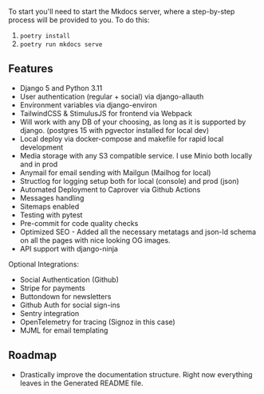 To start you'll need to start the Mkdocs server, where a step-by-step process will be provided to you. To do this:
1. `poetry install`
2. `poetry run mkdocs serve`

## Features

- Django 5 and Python 3.11
- User authentication (regular + social) via django-allauth
- Environment variables via django-environ
- TailwindCSS & StimulusJS for frontend via Webpack
- Will work with any DB of your choosing, as long as it is supported by django. (postgres 15 with pgvector installed for local dev)
- Local deploy via docker-compose and makefile for rapid local development
- Media storage with any S3 compatible service. I use Minio both locally and in prod
- Anymail for email sending with Mailgun (Mailhog for local)
- Structlog for logging setup both for local (console) and prod (json)
- Automated Deployment to Caprover via Github Actions
- Messages handling
- Sitemaps enabled
- Testing with pytest
- Pre-commit for code quality checks
- Optimized SEO - Added all the necessary metatags and json-ld schema on all the pages with nice looking OG images.
- API support with django-ninja

Optional Integrations:
- Social Authentication (Github)
- Stripe for payments
- Buttondown for newsletters
- Github Auth for social sign-ins
- Sentry integration
- OpenTelemetry for tracing (Signoz in this case)
- MJML for email templating

## Roadmap
- Drastically improve the documentation structure. Right now everything leaves in the Generated README file.
